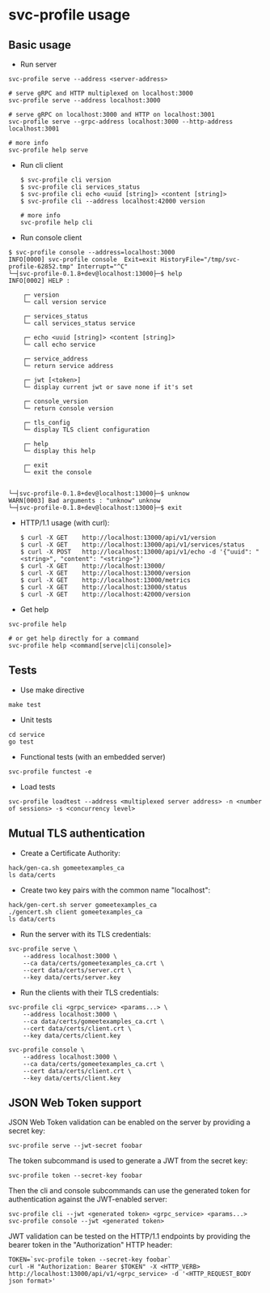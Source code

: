 # svc-profile usage

## Basic usage

- Run server

```shell
svc-profile serve --address <server-address>

# serve gRPC and HTTP multiplexed on localhost:3000
svc-profile serve --address localhost:3000

# serve gRPC on localhost:3000 and HTTP on localhost:3001
svc-profile serve --grpc-address localhost:3000 --http-address localhost:3001

# more info
svc-profile help serve
```

- Run cli client

  ```shell
  $ svc-profile cli version
  $ svc-profile cli services_status
  $ svc-profile cli echo <uuid [string]> <content [string]>
  $ svc-profile cli --address localhost:42000 version

  # more info
  svc-profile help cli
  ```

- Run console client

```shell
$ svc-profile console --address=localhost:3000
INFO[0000] svc-profile console  Exit=exit HistoryFile="/tmp/svc-profile-62852.tmp" Interrupt="^C"
└─┤svc-profile-0.1.8+dev@localhost:13000├─$ help
INFO[0002] HELP :

	┌─ version
	└─ call version service

	┌─ services_status
	└─ call services_status service

	┌─ echo <uuid [string]> <content [string]>
	└─ call echo service

	┌─ service_address
	└─ return service address

	┌─ jwt [<token>]
	└─ display current jwt or save none if it's set

	┌─ console_version
	└─ return console version

	┌─ tls_config
	└─ display TLS client configuration

	┌─ help
	└─ display this help

	┌─ exit
	└─ exit the console


└─┤svc-profile-0.1.8+dev@localhost:13000├─$ unknow
WARN[0003] Bad arguments : "unknow" unknow
└─┤svc-profile-0.1.8+dev@localhost:13000├─$ exit
```

- HTTP/1.1 usage (with curl):

  ```shell
  $ curl -X GET    http://localhost:13000/api/v1/version
  $ curl -X GET    http://localhost:13000/api/v1/services/status
  $ curl -X POST   http://localhost:13000/api/v1/echo -d '{"uuid": "<string>", "content": "<string>"}'
  $ curl -X GET    http://localhost:13000/
  $ curl -X GET    http://localhost:13000/version
  $ curl -X GET    http://localhost:13000/metrics
  $ curl -X GET    http://localhost:13000/status
  $ curl -X GET    http://localhost:42000/version
  ```

- Get help

```shell
svc-profile help

# or get help directly for a command
svc-profile help <command[serve|cli|console]>
```

## Tests

- Use make directive

```shell
make test
```

- Unit tests

```shell
cd service
go test
```

- Functional tests (with an embedded server)

```shell
svc-profile functest -e
```

- Load tests

```shell
svc-profile loadtest --address <multiplexed server address> -n <number of sessions> -s <concurrency level>
```

## Mutual TLS authentication

- Create a Certificate Authority:

```shell
hack/gen-ca.sh gomeetexamples_ca
ls data/certs
```

- Create two key pairs with the common name "localhost":

```shell
hack/gen-cert.sh server gomeetexamples_ca
./gencert.sh client gomeetexamples_ca
ls data/certs
```

- Run the server with its TLS credentials:

```shell
svc-profile serve \
    --address localhost:3000 \
    --ca data/certs/gomeetexamples_ca.crt \
    --cert data/certs/server.crt \
    --key data/certs/server.key
```

- Run the clients with their TLS credentials:

```shell
svc-profile cli <grpc_service> <params...> \
    --address localhost:3000 \
    --ca data/certs/gomeetexamples_ca.crt \
    --cert data/certs/client.crt \
    --key data/certs/client.key

svc-profile console \
    --address localhost:3000 \
    --ca data/certs/gomeetexamples_ca.crt \
    --cert data/certs/client.crt \
    --key data/certs/client.key
```

## JSON Web Token support

JSON Web Token validation can be enabled on the server by providing a secret key:

```shell
svc-profile serve --jwt-secret foobar
```

The token subcommand is used to generate a JWT from the secret key:

```shell
svc-profile token --secret-key foobar
```

Then the cli and console subcommands can use the generated token for authentication against the JWT-enabled server:

```shell
svc-profile cli --jwt <generated token> <grpc_service> <params...>
svc-profile console --jwt <generated token>
```

JWT validation can be tested on the HTTP/1.1 endpoints by providing the bearer token in the "Authorization" HTTP header:

```shell
TOKEN=`svc-profile token --secret-key foobar`
curl -H "Authorization: Bearer $TOKEN" -X <HTTP_VERB> http://localhost:13000/api/v1/<grpc_service> -d '<HTTP_REQUEST_BODY json format>'
```


